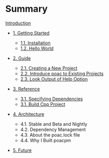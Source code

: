 # Summary

[Introduction](README.md)

* [1. Getting Started](getting-started/README.md)
    * [1.1. Installation](getting-started/installation.md)
    * [1.2. Hello World](getting-started/hello-world.md)

* [2. Guide](guide/README.md)
    * [2.1. Creating a New Project](guide/creating-a-new-project.md)
    * [2.2. Introduce poac to Existing Projects](guide/introduce-poac-to-existing-projects.md)
    * [2.3. Look Output of Help Option](guide/look-output-of-help-option.md)

* [3. Reference](reference/README.md)
    * [3.1. Specifying Dependencies](reference/specifying-dependencies.md)
    * [3.1. Build Cpp Project](reference/build-cpp-project.md)

* [4. Architecture](architecture/README.md)
    * 4.1. Stable and Beta and Nightly
    * 4.2. Dependency Management
    * 4.3. About the poac.lock file
    * 4.4. Why I Built poacpm

* [5. Future](future/README.md)
